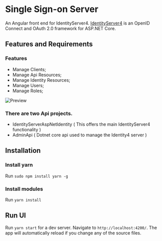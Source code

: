# Single Sign-on Server

An Angular front end for IdentityServer4. [IdentityServer4](http://docs.identityserver.io/en/latest/) is an OpenID Connect and OAuth 2.0 framework for ASP.NET Core. 

## Features and Requirements

### Features

- Manage Clients;
- Manage Api Resources;
- Manage Identity Resources;
- Manage Users;
- Manage Roles;

![Preview](https://raw.githubusercontent.com/laredoza/SingleSignOnUI/master/SingleSignOn.gif)

### There are two Api projects.
- IdentityServerAspNetIdentity ( This offers the main IdentityServer4 functionality )
- AdminApi ( Dotnet core api used to manage the Identity4 server ) 

## Installation

### Install yarn

Run `sudo npm install yarn -g` 

### Install modules
Run `yarn install` 

## Run UI 

Run `yarn start` for a dev server. Navigate to `http://localhost:4200/`. The app will automatically reload if you change any of the source files.
